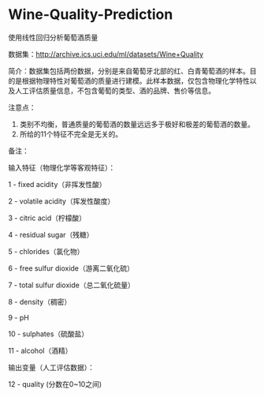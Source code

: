 # Wine-Quality-Prediction
使用线性回归分析葡萄酒质量

数据集：http://archive.ics.uci.edu/ml/datasets/Wine+Quality

简介：数据集包括两份数据，分别是来自葡萄牙北部的红、白青葡萄酒的样本。目的是根据物理特性对葡萄酒的质量进行建模。此样本数据，仅包含物理化学特性以及人工评估质量信息，不包含葡萄的类型、酒的品牌、售价等信息。

注意点：
1. 类别不均衡，普通质量的葡萄酒的数量远远多于极好和极差的葡萄酒的数量。
2. 所给的11个特征不完全是无关的。

备注：

输入特征（物理化学等客观特征）：

1 - fixed acidity（非挥发性酸）

2 - volatile acidity（挥发性酸度）

3 - citric acid（柠檬酸）

4 - residual sugar（残糖）

5 - chlorides（氯化物）

6 - free sulfur dioxide（游离二氧化硫）

7 - total sulfur dioxide（总二氧化硫量）

8 - density（稠密）

9 - pH

10 - sulphates（硫酸盐）

11 - alcohol（酒精）

输出变量（人工评估数据）：

12 - quality (分数在0~10之间)
